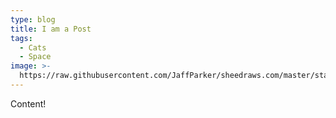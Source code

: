 ```yaml
---
type: blog
title: I am a Post
tags:
  - Cats
  - Space
image: >-
  https://raw.githubusercontent.com/JaffParker/sheedraws.com/master/static/images/uploads/logo.jpg
---
```

Content!
